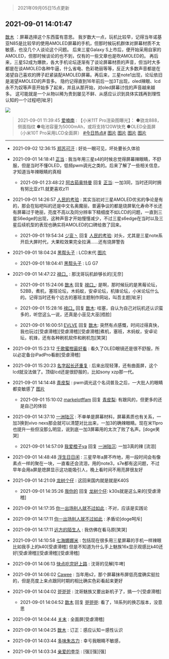 > 2021年09月05日15点更新
<link rel="stylesheet" href="https://cdn.jsdelivr.net/gh/taotie6/sampleJSON@main/css/photo_show.css">


 ## 2021-09-01 14:01:47 

 [㪚木](https://www.coolapk.com/feed/29686930?shareKey=NTgzMzJmYmI1YjFjNjEzMmNjNzU~) ：屏幕选择这个东西蛮有意思。
我岁数大一点，玩机比较早，记得当年诺基亚N85是比较早的使用AMOLED屏幕的手机，但那时候玩机群体对屏幕材质不太敏感，也没几个人谈论这个问题。
后来三星Galaxy S上市后，便开始采用自家的AMOLED，但那时候谈论的也不到<!--break-->，仅有的一些文章也是吹AMOLED的。
再后来，三星S2成为爆款，各大手机论坛逐渐有了谈论屏幕材质的声音，但当时大多都是在谈AMOLED各种牛逼，什么省电、色彩艳丽等等，反正大多数声音都是在渴望自己喜欢的牌子赶紧装配AMOLED屏幕。再后来，三星note1出现，论坛依旧是渴望AMOLED的声音多。
隐约记得直到16年前后一加3T出现，oled辣眼、lcd永不为奴等声音开始多了起来，并且从那开始，对oled屏幕讨伐的声音越来越多。
这可能就是一个从物以稀为贵到屡见不鲜、从感应认识到具体实践再到理性认知的一个过程吧[呲牙] 

<div class="album">
<img class="img-item" src="http://image.coolapk.com/feed/2019/0314/14/1081091_1552545126_9026@277x194.gif" />
</div>

> 2021-09-01 11:39:45 
> [爱喃南](https://www.coolapk.com/feed/29683744?shareKey=YzJmYTljNTllOGVjNjEzMmNjNzU~) : 【小米11T Pro渲染图曝光】： ●骁龙888，侧面指纹 ●电池容量为5000mAh，或将支持120W快充 ●OLED全面屏（小米10T Pro采用LCD全面屏） <a class="feed-link-tag" href="/t/今日热点?type=0">#今日热点#</a> 
[图片](http://image.coolapk.com/feed/2021/0901/11/3426865_1f22b584_7581_0659@700x394.jpeg)
[图片](http://image.coolapk.com/feed/2021/0901/11/3426865_7d53223d_7581_0661@700x393.jpeg)
[图片](http://image.coolapk.com/feed/2021/0901/11/3426865_005f85de_7581_0662@700x394.jpeg)
[图片](http://image.coolapk.com/feed/2021/0901/11/3426865_9b8cb0e4_7581_0664@700x394.jpeg)

 ------- 

- 2021-09-02 12:36:15 [郑苏可汗](uid=678781) : 好处一眼可见，坏处要长久体验 

- 2021-09-01 14:18:41 [正当](uid=1725957) : 我当年用三星s4的时候总觉得屏幕辣眼睛，不舒服，但是当时不懂OLED，低频pwm调光之类的。后来了解了一些相关信息，才知道当年辣眼睛的真相 

    - 2021-09-01 23:48:22 [阿古茹奥特曼](uid=2838582) 回复 [正当](uid=1725957): 一加3同，当时还同时拥有努比亚z11.就更喜欢z11 

- 2021-09-01 14:26:57 [人民的考验](uid=3535328) : 其实当初对三星AMOLED优劣的争论是有的，那会在贴吧叫的还是中文名奥魔丽，普遍争议的都是烧屏氧化寿命不长还有屏幕过于艳丽，亮度不高以及同分辨率下精细度不如LCD的问题，一直到三星S6edge的出现，这种声音才开始慢慢减少<!--break-->，不过三星s6edge在当时以及三星后续机型的表现也确实将AMOLED的口碑给救了回来。 

    - 2021-09-01 19:54:34 [ジ衮丶](uid=494451) 回复 [人民的考验](uid=3535328): 对头，尤其是三星note系开启大屏时代，大果粒效果完全拉满……还有烧屏警告 

- 2021-09-01 18:04:24 [黑帮头子](uid=2838832) : LCD末代 [图片](http://image.coolapk.com/feed/2021/0901/18/2838832_887790d4_0624_3644@2494x3325.jpeg)

    - 2021-09-01 18:04:41 [黑帮头子](uid=2838832) : LG G7 

- 2021-09-01 14:47:22 [禄口_](uid=1005884) : 那沈哥玩机龄够长的[无奈] 

    - 2021-09-01 15:24:06 [㪚木](uid=1081091) 回复 [禄口_](uid=1005884): 是啊，那时候玩的是黑莓论坛，52BB，煮机，塞班论坛，木蚂蚁，安卓论坛，机锋论坛，小米论坛什么的。记得当时还有个远古的塞班主题制作网站，叫吾主题[呲牙] 

    - 2021-09-01 15:28:16 [禄口_](uid=1005884) 回复 [㪚木](uid=1081091): 哇塞，自认为自己对玩机还认识蛮多的，听您这么一说，还真是小巫见大巫[捂脸] 

    - 2021-09-01 16:00:51 [EVLVE](uid=624501) 回复 [㪚木](uid=1081091): 突然有点感慨，时间过得真快，我也玩过[受虐滑稽][受虐滑稽][受虐滑稽]煮机，塞班，木蚂蚁，安卓论坛，机锋，还有各种刷机软件和刷机包[笑哭] 

- 2021-09-01 15:23:12 [千歌蜜柑最好看](uid=1256624) : 看久了OLED眼镜还是很不舒服，所以必定备台iPadPro看剧[受虐滑稽] 

- 2021-09-01 15:20:23 [名字起长还重复](uid=485854) : 后来出现轻薄，还有曲面屏，这个lcd就没法做了。顶级lcd还是很舒服的，比如sony xzp那一代。 

- 2021-09-01 14:14:48 [青皮梨](uid=1109281) : pwm调光这个名词普及之后，一大批人的眼睛都变敏感了 [图片](http://image.coolapk.com/feed/2021/0901/14/1109281_a7adee8e_6887_3993@720x576.jpeg)

    - 2021-09-01 15:10:02 [markelotffam](uid=3933267) 回复 [青皮梨](uid=1109281): 有跟风的，但更多的还是自己的体验 

- 2021-09-01 14:37:10 [一洲陆沉](uid=889471) : 不单单是屏幕材料，屏幕素质也有关系，一加3换到vivo nexs那会就可以清楚对比出来，一加3的确辣眼睛。现在米11pro也提升一些但没那么明显，说到底一加3屏幕用的太次了败了名声。[doge笑哭] 

    - 2021-09-01 14:57:09 [我爱橙子ya](uid=510347) 回复 [一洲陆沉](uid=889471): 一加3真的辣 [流泪] 

- 2021-09-01 14:48:48 [浮生日日闲](uid=531906) : 三星早年a屏不咋地，用一段时间会有像素点一样的聚在一块，一直看还会流泪，用的note3，s7e都有这问题，不过早年会用a屏是熄屏显示这功能吸引人，晚上看时间不用亮屏很友好 

- 2021-09-01 14:21:09 [龙树个仔](uid=245284) : 这回来国内就是就是K40S 

    - 2021-09-01 14:35:26 [我你的](uid=3530668) 回复 [龙树个仔](uid=245284): k30s就是这么来的[受虐滑稽] 

- 2021-09-01 14:17:35 [你一出场别人就不过如此](uid=2538561) : 不对，应该是实践论 

- 2021-09-01 14:17:11 [你一出场别人就不过如此](uid=2538561) : 矛盾论[doge呵斥] 

- 2021-09-01 14:17:11 [远方的陌生人](uid=1887972) : 我仿佛在看马原[笑哭] 

- 2021-09-01 14:10:58 [七海娜娜米](uid=2406420) : 包括现在很多用三星屏幕的手机一样辣眼 比如我手上的k40[受虐滑稽] 但是不知道为什么手上魅族16x显示观感比k40还好[受虐滑稽][受虐滑稽][受虐滑稽] 

- 2021-09-01 14:06:13 [快点吃完好上路](uid=2452073) : 沈哥的见解[牛啤] 

- 2021-09-01 14:06:02 [Cawee](uid=502014) : 当年用s2，那个屏幕抹布屏低亮度确实挺拉的，但是亮度上来点跟同时期的相比确实色彩看起来更好 

- 2021-09-01 14:04:02 [戼戼戼](uid=4044548) : 沈哥魅族又要出新机子了，搞一个[受虐滑稽] 

    - 2021-09-01 14:04:52 [㪚木](uid=1081091) 回复 [戼戼戼](uid=4044548): 看了，18系列的换芯版本，没意思 

- 2021-09-01 14:04:44 [关末](uid=1493997) : 全面屏[受虐滑稽] 

- 2021-09-01 14:04:25 [㪚木](uid=1081091) : 订正：感应认知＝感性认识 

- 2021-09-01 14:03:44 [多味朱古力](uid=1614110) : 幸亏我眼睛不敏感， 

- 2021-09-01 14:03:34 [亲爱的李华](uid=1323228) : [强][强][强] 

